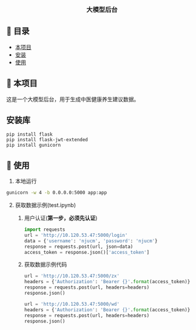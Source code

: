 <h3 align="center">大模型后台</h3>


## 📝 目录

- [本项目](#about)
- [安装](#installation)
- [使用](#usage)

## 🧐 本项目 <a name = "about"></a>

这是一个大模型后台，用于生成中医健康养生建议数据。

## 安装库<a name = "installation"></a>

```
pip install flask
pip install flask-jwt-extended
pip install gunicorn
```

## 🎈 使用 <a name = "usage"></a>

1. 本地运行

```bash
gunicorn -w 4 -b 0.0.0.0:5000 app:app
```

2. 获取数据示例(test.ipynb)

   1. 用户认证(**第一步，必须先认证**)

      ```python
      import requests
      url = 'http://10.120.53.47:5000/login'
      data = {'username': 'njucm', 'password': 'njucm'}
      response = requests.post(url, json=data)
      access_token = response.json()['access_token']
      ```

    2. 获取数据示例代码

        ````python
        url = 'http://10.120.53.47:5000/zx'
        headers = {'Authorization': 'Bearer {}'.format(access_token)}
        response = requests.post(url, headers=headers)
        response.json()
        ````
        ```python
        url = 'http://10.120.53.47:5000/wd'
        headers = {'Authorization': 'Bearer {}'.format(access_token)}
        response = requests.post(url, headers=headers)
        response.json()
        ```

         

